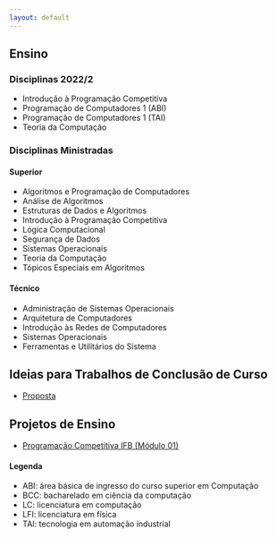 ```yaml
---
layout: default
---
```


## Ensino


### Disciplinas 2022/2

- Introdução à Programação Competitiva
- Programação de Computadores 1 (ABI)
- Programação de Computadores 1 (TAI)
- Teoria da Computação

### Disciplinas Ministradas


#### Superior

- Algoritmos e Programação de Computadores
- Análise de Algoritmos
- Estruturas de Dados e Algoritmos
- Introdução à Programação Competitiva
- Lógica Computacional
- Segurança de Dados
- Sistemas Operacionais
- Teoria da Computação 
- Tópicos Especiais em Algoritmos


#### Técnico

- Administração de Sistemas Operacionais
- Arquitetura de Computadores
- Introdução às Redes de Computadores
- Sistemas Operacionais
- Ferramentas e Utilitários do Sistema 


## Ideias para Trabalhos de Conclusão de Curso

- [Proposta](/assets/propostas-tcc.pdf)

## Projetos de Ensino

- [Programação Competitiva IFB (Módulo 01)](https://programacao-competitiva-ifb.github.io/programacao-competitiva-ifb/)

#### Legenda

- ABI: área básica de ingresso do curso superior em Computação
- BCC: bacharelado em ciência da computação
- LC: licenciatura em computação
- LFI: licenciatura em física
- TAI: tecnologia em automação industrial
